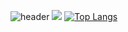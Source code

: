 ![header](https://capsule-render.vercel.app/api?type=Waving&color=auto&height=300&section=header&text=jjangdol%20good&fontSize=90)
<img src="https://img.shields.io/badge/JavaScript-F7DF1E?style=flat&logo=JavaScript&logoColor=white"/>
[![Top Langs](https://github-readme-stats.vercel.app/api/top-langs/?username=sinjooyeon&langs_count=8)](https://github.com/sinjooyeon/github-readme-stats)
